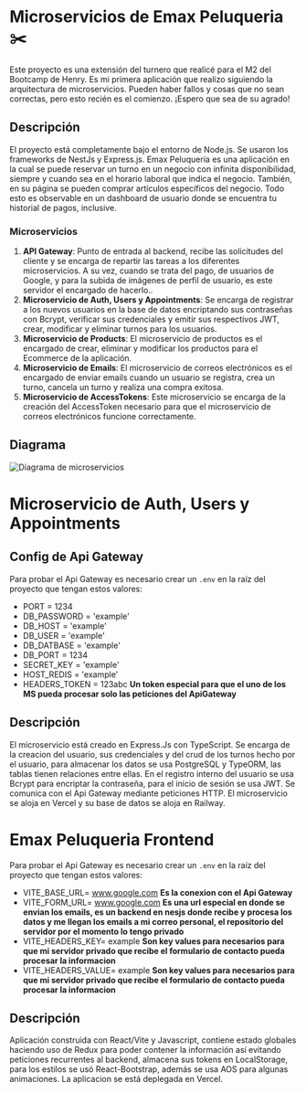 # Microservicios de Emax Peluqueria ✂️

Este proyecto es una extensión del turnero que realicé para el M2 del Bootcamp de Henry. Es mi primera aplicación que realizo siguiendo la arquitectura de microservicios. Pueden haber fallos y cosas que no sean correctas, pero esto recién es el comienzo. ¡Espero que sea de su agrado!

## Descripción

El proyecto está completamente bajo el entorno de Node.js. Se usaron los frameworks de NestJs y Express.js. Emax Peluquería es una aplicación en la cual se puede reservar un turno en un negocio con infinita disponibilidad, siempre y cuando sea en el horario laboral que indica el negocio. También, en su página se pueden comprar artículos específicos del negocio. Todo esto es observable en un dashboard de usuario donde se encuentra tu historial de pagos, inclusive.

### Microservicios

1. **API Gateway**: Punto de entrada al backend, recibe las solicitudes del cliente y se encarga de repartir las tareas a los diferentes microservicios. A su vez, cuando se trata del pago, de usuarios de Google, y para la subida de imágenes de perfil de usuario, es este servidor el encargado de hacerlo..
2. **Microservicio de Auth, Users y Appointments**: Se encarga de registrar a los nuevos usuarios en la base de datos encriptando sus contraseñas con Bcrypt, verificar sus credenciales y emitir sus respectivos JWT, crear, modificar y eliminar turnos para los usuarios.
3. **Microservicio de Products**: El microservicio de productos es el encargado de crear, eliminar y modificar los productos para el Ecommerce de la aplicación.
4. **Microservicio de Emails**: El microservicio de correos electrónicos es el encargado de enviar emails cuando un usuario se registra, crea un turno, cancela un turno y realiza una compra exitosa.
5. **Microservicio de AccessTokens**: Este microservicio se encarga de la creación del AccessToken necesario para que el microservicio de correos electrónicos funcione correctamente.

## Diagrama

![Diagrama de microservicios](https://res.cloudinary.com/dxrjz4ycj/image/upload/f_auto,q_auto/ypf5twyrewahtu3frvbf)

# Microservicio de Auth, Users y Appointments

## Config de Api Gateway

Para probar el Api Gateway es necesario crear un `.env` en la raíz del proyecto que tengan estos valores:

-   PORT = 1234
-   DB_PASSWORD = 'example'
-   DB_HOST = 'example'
-   DB_USER = 'example'
-   DB_DATBASE = 'example'
-   DB_PORT = 1234
-   SECRET_KEY = 'example'
-   HOST_REDIS = 'example'
-   HEADERS_TOKEN = 123abc **Un token especial para que el uno de los MS pueda procesar solo las peticiones del ApiGateway**

## Descripción

El microservicio está creado en Express.Js con TypeScript. Se encarga de la creacion del usuario, sus credenciales y del crud de los turnos hecho por el usuario, para almacenar los datos se usa PostgreSQL y TypeORM, las tablas tienen relaciones entre ellas. En el registro interno del usuario se usa Bcrypt para encriptar la contraseña, para el inicio de sesión se usa JWT. Se comunica con el Api Gateway mediante peticiones HTTP. El microservicio se aloja en Vercel y su base de datos se aloja en Railway.

# Emax Peluqueria Frontend

Para probar el Api Gateway es necesario crear un `.env` en la raíz del proyecto que tengan estos valores:

-   VITE_BASE_URL= www.google.com **Es la conexion con el Api Gateway**
-   VITE_FORM_URL= www.google.com **Es una url especial en donde se envian los emails, es un backend en nesjs donde recibe y procesa los datos y me llegan los emails a mi correo personal, el repositorio del servidor por el momento lo tengo privado**
-   VITE_HEADERS_KEY= example **Son key values para necesarios para que mi servidor privado que recibe el formulario de contacto pueda procesar la informacion**
-   VITE_HEADERS_VALUE= example **Son key values para necesarios para que mi servidor privado que recibe el formulario de contacto pueda procesar la informacion**

## Descripción

Aplicación construida con React/Vite y Javascript, contiene estado globales haciendo uso de Redux para poder contener la información así evitando peticiones recurrentes al backend, almacena sus tokens en LocalStorage, para los estilos se usó React-Bootstrap, además se usa AOS para algunas animaciones. La aplicacion se está deplegada en Vercel.
